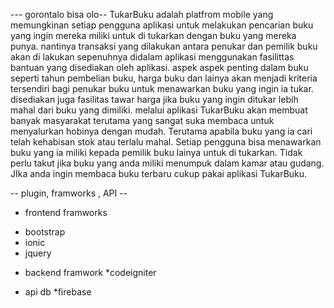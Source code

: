 --- gorontalo bisa olo-- 
TukarBuku adalah platfrom mobile yang memungkinan setiap pengguna aplikasi untuk melakukan pencarian buku yang ingin mereka
miliki untuk di tukarkan dengan buku yang mereka punya. 
nantinya transaksi yang dilakukan antara penukar dan pemilik buku akan di lakukan
sepenuhnya didalam aplikasi menggunakan fasilittas bantuan yang disediakan oleh aplikasi. 
aspek aspek penting dalam buku seperti tahun pembelian buku, harga buku dan lainya akan menjadi kriteria tersendiri bagi penukar buku untuk menawarkan buku yang ingin ia tukar. disediakan juga fasilitas tawar harga jika buku yang ingin ditukar lebih mahal dari buku yang dimiliki. melalui aplikasi TukarBuku akan membuat banyak masyarakat terutama yang sangat suka membaca untuk menyalurkan hobinya dengan mudah. Terutama apabila buku yang ia cari telah kehabisan stok atau terlalu mahal. Setiap pengguna bisa menawarkan buku yang ia miliki kepada pemilik buku lainya untuk di tukarkan. Tidak perlu takut jika buku yang anda miliki menumpuk dalam kamar atau gudang.
JIka anda ingin membaca buku terbaru cukup pakai aplikasi TukarBuku.

-- plugin,  framworks , API -- 
   
   - frontend framworks
   * bootstrap
   * ionic 
   * jquery 
   
   
   - backend framwork 
   *codeigniter
   
   - api db 
   *firebase